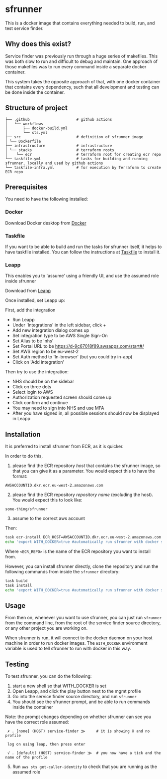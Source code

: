 # sfrunner

This is a docker image that contains everything needed to build,
run, and test service finder.

## Why does this exist?

Service finder was previously run through a huge series
of makefiles.  This was both slow to run and difficult to
debug and maintain.  One approach of those makefiles was
to run every command inside a separate docker container.

This system takes the opposite approach of that, with one
docker container that contains every dependency, such that
all development and testing can be done inside the container.
          
## Structure of project

```
├── .github                     # github actions
│   └── workflows
│       ├── docker-build.yml
│       └── sts.yml
├── src                         # definition of sfrunner image
│ └── Dockerfile
├── infrastructure              # infrastructure
│ └── stacks                    # terraform roots
│    └── ecr                    # terraform root for creating ecr repo
└── taskfile.yml                # tasks for building and running sfrunner, locally and used by github actions
└── taskfile-infra.yml          # for execution by Terraform to create ECR repo

```


## Prerequisites

You need to have the following installed:
                                                                  
### Docker

Download Docker desktop from [Docker](https://www.docker.com/) 

### Taskfile

If you want to be able to build and run the tasks for sfrunner itself,
it helps to have taskfile installed.  You can follow the instructions at
[Taskfile](https://taskfile.dev/#/installation) to install it.

### Leapp
        
This enables you to 'assume' using a friendly UI, and use the assumed role inside sfrunner

Download from [Leapp](https://www.leapp.cloud/download/desktop-app) 

Once installed, set Leapp up:
   
First, add the integration
* Run Leapp
* Under 'Integrations' in the left sidebar, click +
* Add new integration dialog comes up
* Set integration type to be AWS Single Sign-On
* Set Alias to be 'nhs'
* Set Portal URL to be https://d-9c67018f89.awsapps.com/start#/
* Set AWS region to be eu-west-2
* Set Auth method to 'In-browser' (but you could try in-app)
* Click on 'Add integration'
  
Then try to use the integration:
* NHS should be on the sidebar
* Click on three dots
* Select login to AWS
* Authorization requested screen should come up
* Click confirm and continue
* You may need to sign into NHS and use MFA
* After you have signed in, all possible sessions should now be displayed in Leapp



## Installation
                                        
It is preferred to install sfrunner from ECR, as it is quicker.  

In order to do this,

1. please find the ECR repository *host* that contains the sfrunner image, so that you can give it
as a parameter.  You would expect this to have the format:

`AWSACCOUNTID.dkr.ecr.eu-west-2.amazonaws.com`

2. please find the ECR repository *repository name* (excluding the host).  You would expect this to look
like:

`some-thing/sfrunner`
                                                          
3. assume to the correct aws account

Then:
```bash
task ecr-install ECR_HOST=AWSACCOUNTID.dkr.ecr.eu-west-2.amazonaws.com ECR_REPO=some-thing/sfrunner
echo 'export WITH_DOCKER=true #automatically run sfrunner with docker support' >> ~/.zshrc
```

Where `<ECR_REPO>` is the name of the ECR repository you want to install from.

However, you can install sfrunner directly, clone the repository and run the following commands from inside the `sfrunner` directory:

```bash
task build
task install
echo 'export WITH_DOCKER=true #automatically run sfrunner with docker support' >> ~/.zshrc
```

## Usage

From then on, whenever you want to use sfrunner, you can just run `sfrunner` from the command line,
from the root of the service finder source directory, or any other project you are working on.

When sfrunner is run, it will connect to the docker daemon on your host machine in order to run
docker images.  The `WITH_DOCKER` environment variable is used to tell sfrunner to run with docker in
this way.

## Testing

To test sfrunner, you can do the following: 
1. start a new shell so that WITH_DOCKER is set
2. Open Leapp, and click the play button next to the mgmt profile
3. Go into the service finder source directory, and run `sfrunner`
4. You should see the sfrunner prompt, and be able to run commands inside the container

Note: the prompt changes depending on whether sfrunner can see you have the correct role assumed:

```
 ✗ . [none] (HOST) service-finder ⨠     # it is showing X and no profile
 
 log on using leap, then press enter 
 
 √ . [default] (HOST) service-finder ⨠  # you now have a tick and the name of the profile
```

5. Run `aws sts get-caller-identity` to check that you are running as the assumed role


